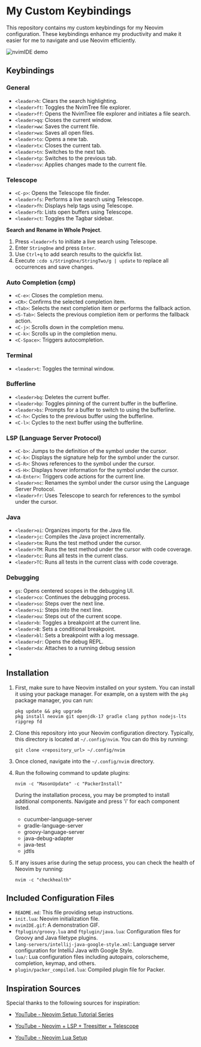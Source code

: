 # My Custom Keybindings

This repository contains my custom keybindings for my Neovim configuration. These keybindings enhance my productivity and make it easier for me to navigate and use Neovim efficiently.

![nvimIDE demo](./nvimIDE.gif)

## Keybindings

### General

- `<leader>h`: Clears the search highlighting.
- `<leader>ft`: Toggles the NvimTree file explorer.
- `<leader>ff`: Opens the NvimTree file explorer and initiates a file search.
- `<leader>qq`: Closes the current window.
- `<leader>ww`: Saves the current file.
- `<leader>wa`: Saves all open files.
- `<leader>to`: Opens a new tab.
- `<leader>tx`: Closes the current tab.
- `<leader>tn`: Switches to the next tab.
- `<leader>tp`: Switches to the previous tab.
- `<leader>sv`: Applies changes made to the current file.

### Telescope

- `<C-p>`: Opens the Telescope file finder.
- `<leader>fs`: Performs a live search using Telescope.
- `<leader>fh`: Displays help tags using Telescope.
- `<leader>fb`: Lists open buffers using Telescope.
- `<leader>ct`: Toggles the Tagbar sidebar.

**Search and Rename in Whole Project**.
  1. Press `<leader>fs` to initiate a live search using Telescope.
  2. Enter `StringOne` and press `Enter`.
  3. Use `Ctrl+q` to add search results to the quickfix list.
  4. Execute `:cdo s/StringOne/StringTwo/g | update` to replace all occurrences and save changes.

### Auto Completion (cmp)

- `<C-e>`: Closes the completion menu.
- `<CR>`: Confirms the selected completion item.
- `<Tab>`: Selects the next completion item or performs the fallback action.
- `<S-Tab>`: Selects the previous completion item or performs the fallback action.
- `<C-j>`: Scrolls down in the completion menu.
- `<C-k>`: Scrolls up in the completion menu.
- `<C-Space>`: Triggers autocompletion.

### Terminal

- `<leader>t`: Toggles the terminal window.

### Bufferline

- `<leader>bq`: Deletes the current buffer.
- `<leader>bp`: Toggles pinning of the current buffer in the bufferline.
- `<leader>bs`: Prompts for a buffer to switch to using the bufferline.
- `<C-h>`: Cycles to the previous buffer using the bufferline.
- `<C-l>`: Cycles to the next buffer using the bufferline.

### LSP (Language Server Protocol)

- `<C-b>`: Jumps to the definition of the symbol under the cursor.
- `<C-k>`: Displays the signature help for the symbol under the cursor.
- `<S-R>`: Shows references to the symbol under the cursor.
- `<S-H>`: Displays hover information for the symbol under the cursor.
- `<A-Enter>`: Triggers code actions for the current line.
- `<leader>nc`: Renames the symbol under the cursor using the Language Server Protocol.
- `<leader>fr`: Uses Telescope to search for references to the symbol under the cursor. 

### Java

- `<leader>oi`: Organizes imports for the Java file.
- `<leader>jc`: Compiles the Java project incrementally.
- `<leader>tm`: Runs the test method under the cursor.
- `<leader>TM`: Runs the test method under the cursor with code coverage.
- `<leader>tc`: Runs all tests in the current class.
- `<leader>TC`: Runs all tests in the current class with code coverage.

### Debugging

- `gs`: Opens centered scopes in the debugging UI.
- `<leader>co`: Continues the debugging process.
- `<leader>so`: Steps over the next line.
- `<leader>si`: Steps into the next line.
- `<leader>ou`: Steps out of the current scope.
- `<leader>b`: Toggles a breakpoint at the current line.
- `<leader>B`: Sets a conditional breakpoint.
- `<leader>bl`: Sets a breakpoint with a log message.
- `<leader>dr`: Opens the debug REPL.
- `<leader>da`: Attaches to a running debug session
- 
## Installation

1. First, make sure to have Neovim installed on your system. You can install it using your package manager. For example, on a system with the `pkg` package manager, you can run:

    ```
    pkg update && pkg upgrade
    pkg install neovim git openjdk-17 gradle clang python nodejs-lts ripgrep fd
    ```

2. Clone this repository into your Neovim configuration directory. Typically, this directory is located at `~/.config/nvim`. You can do this by running:

    ```
    git clone <repository_url> ~/.config/nvim
    ```

3. Once cloned, navigate into the `~/.config/nvim` directory.

4. Run the following command to update plugins:

    ```
    nvim -c "MasonUpdate" -c "PackerInstall"
    ```

    During the installation process, you may be prompted to install additional components. Navigate and press 'i' for each component listed.

    - cucumber-language-server
    - gradle-language-server
    - groovy-language-server
    - java-debug-adapter
    - java-test
    - jdtls

5. If any issues arise during the setup process, you can check the health of Neovim by running:

    ```
    nvim -c "checkhealth"
    ```

## Included Configuration Files

- `README.md`: This file providing setup instructions.
- `init.lua`: Neovim initialization file.
- `nvimIDE.gif`: A demonstration GIF.
- `ftplugin/groovy.lua` and `ftplugin/java.lua`: Configuration files for Groovy and Java filetype plugins.
- `lang-servers/intellij-java-google-style.xml`: Language server configuration for IntelliJ Java with Google Style.
- `lua/`: Lua configuration files including autopairs, colorscheme, completion, keymap, and others.
- `plugin/packer_compiled.lua`: Compiled plugin file for Packer.

## Inspiration Sources

Special thanks to the following sources for inspiration:

- [YouTube - Neovim Setup Tutorial Series](https://www.youtube.com/watch?v=jGAAnrOF2mQ&list=PLOb_fzsCdFtpf11TYmz0ND_fXwNtf3Lda&pp=iAQB)

- [YouTube - Neovim + LSP + Treesitter + Telescope](https://www.youtube.com/watch?v=w7i4amO_zaE&t=109s)

- [YouTube - Neovim Lua Setup](https://www.youtube.com/watch?v=vdn_pKJUda8&t=110s)
